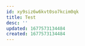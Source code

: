 ```yaml
---
id: xy9siz6w6kvt0so7kcim0qk
title: Test
desc: ''
updated: 1677573134484
created: 1677573134484
---
```

